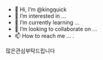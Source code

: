 - 👋 Hi, I’m @kingquick
- 👀 I’m interested in ...
- 🌱 I’m currently learning ...
- 💞️ I’m looking to collaborate on ...
- 📫 How to reach me ...
.
<!---블록체인과다오기술을배우고싶습니다
kingquick/kingquick은 `README.md`(이 파일)가 GitHub 약력에 표시되기 때문에 ✨특별한 ✨ 나오게 됩니다.
You can click the Preview link to take a look at your changes.
--->
많은관심부탁드립니다
